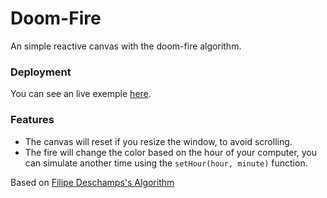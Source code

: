 # Doom-Fire
An simple reactive canvas with the doom-fire algorithm.

### Deployment
You can see an live exemple [here](https://giancarl021.github.io/Doom-Fire/).

### Features
* The canvas will reset if you resize the window, to avoid scrolling.
* The fire will change the color based on the hour of your computer, you can simulate another time using the ``setHour(hour, minute)`` function.


Based on [Filipe Deschamps's Algorithm](https://github.com/filipedeschamps/doom-fire-algorithm)
